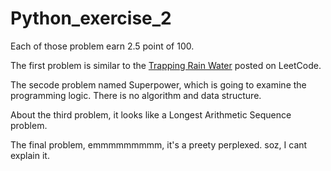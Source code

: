 # Python_exercise_2

Each of those problem earn 2.5 point of 100.

The first problem is similar to the [Trapping Rain Water](https://leetcode.com/problems/trapping-rain-water/) posted on LeetCode.

The secode problem named Superpower, which  is going to examine the programming logic. There is no algorithm and data structure.

About the third problem, it looks like a Longest Arithmetic Sequence problem.

The final problem, emmmmmmmmm, it's a preety perplexed. soz, I cant explain it.
